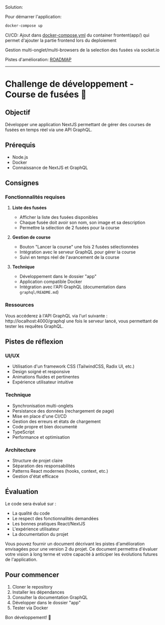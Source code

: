 Solution:

Pour démarrer l'application:
```sh
docker-compose up
```


CI/CD:
Ajout dans [docker-compose.yml](docker-compose.yml) du container frontent(app/) qui permet d'ajouter la partie frontend lors du deploiement

Gestion multi-onglet/multi-browsers de la selection des fusées via socket.io

Pistes d'amélioration: [ROADMAP](ROADMAP.md)

------

# Challenge de développement - Course de fusées 🚀

## Objectif
Développer une application NextJS permettant de gérer des courses de fusées en temps réel via une API GraphQL.

## Prérequis
- Node.js
- Docker
- Connaissance de NextJS et GraphQL

## Consignes

### Fonctionnalités requises

1. **Liste des fusées**
   - Afficher la liste des fusées disponibles
   - Chaque fusée doit avoir son nom, son image et sa description
   - Permettre la sélection de 2 fusées pour la course

2. **Gestion de course**
   - Bouton "Lancer la course" une fois 2 fusées sélectionnées
   - Intégration avec le serveur GraphQL pour gérer la course
   - Suivi en temps réel de l'avancement de la course

3. **Technique**
   - Développement dans le dossier "app"
   - Application compatible Docker
   - Intégration avec l'API GraphQL (documentation dans `graphql/README.md`)

### Ressources
Vous accéderez à l'API GraphQL via l'url suivante : http://localhost:4000/graphql une fois le serveur lancé, vous permettant de tester les requêtes GraphQL.

## Pistes de réflexion

### UI/UX
- Utilisation d'un framework CSS (TailwindCSS, Radix UI, etc.)
- Design soigné et responsive
- Animations fluides et pertinentes
- Expérience utilisateur intuitive

### Technique
- Synchronisation multi-onglets
- Persistance des données (rechargement de page)
- Mise en place d'une CI/CD
- Gestion des erreurs et états de chargement
- Code propre et bien documenté
- TypeScript
- Performance et optimisation

### Architecture
- Structure de projet claire
- Séparation des responsabilités
- Patterns React modernes (hooks, context, etc.)
- Gestion d'état efficace

## Évaluation

Le code sera évalué sur :
- La qualité du code
- Le respect des fonctionnalités demandées
- Les bonnes pratiques React/NextJS
- L'expérience utilisateur
- La documentation du projet

Vous pouvez fournir un document décrivant les pistes d'amélioration envisagées pour une version 2 du projet. Ce document permettra d'évaluer votre vision à long terme et votre capacité à anticiper les évolutions futures de l'application.

## Pour commencer

1. Cloner le repository
2. Installer les dépendances
3. Consulter la documentation GraphQL
4. Développer dans le dossier "app"
5. Tester via Docker

Bon développement! 🚀
